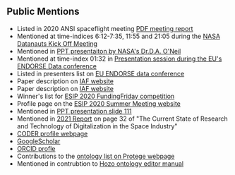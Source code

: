 ## Public Mentions
- Listed in 2020 ANSI spaceflight meeting [PDF meeting report](https://share.ansi.org/Shared%20Documents/Standards%20Activities/Commercial%20Space%20Industry/December%207%2C%202020%20ANSI%20Informational%20Meeting%20-%20Standardization%20and%20the%20Commercial%20Space%20Industry/ANSI_Commercial_Space_Industry_Meeting_Report_120720.pdf)
- Mentioned at time-indices 6:12-7:35, 11:55 and 21:05 during the [NASA Datanauts Kick Off Meeting](https://www.youtube.com/watch?v=6Fq1M8986yM&feature=youtu.be)
- Mentioned in [PPT presentaiton by NASA's Dr.D.A. O'Neil](https://drive.google.com/file/d/0Bz94QYIr9g9FSXNMb1NnUXlWOEk/view?resourcekey=0-US5R4C2c4ogfwSOUfV4aZA)
- Mentioned at time-index 01:32 in [Presentation session during the EU's ENDORSE Data conference](https://op.europa.eu/en/web/endorse/join-us-live)
- Listed in presenters list on [EU ENDORSE data conference](https://op.europa.eu/en/web/endorse/speakers-corner) 
- Paper description on [IAF website](https://iafastro.directory/iac/paper/id/40148/summary/) 
- Paper description on [IAF website](https://iafastro.directory/iac/archive/browse/IAC-17/D5/2/40147/)
- Winner's list for [ESIP 2020 FundingFriday competition](https://wiki.esipfed.org/FUNding_Friday_Projects)
- Profile page on the [ESIP 2020 Summer Meeting website](https://2020esipsummermeeting.sched.com/robertrovetto)
- Mentioned in [PPT presentation slide 111](https://profs.info.uaic.ro/~busaco/teach/courses/wade/presentations/web12SemanticWeb-InginerieOntologica-AliniereaOntologiilor_UtilizariPragmatice.pdf)
- Mentioned in [2021 Report](https://elib.dlr.de/141454/1/B%C3%B6ning_TheCurrent.pdf) on page 32 of "The Current State of Research and Technology of Digitalization in the Space Industry" 
- [CODER profile webpage](http://www.coder.umd.edu/node/287)
- [GoogleScholar](https://scholar.google.com/citations?user=jTkGEiMAAAAJ&hl=en&oi=sra)
- [ORCID profle](https://orcid.org/0000-0003-3835-7817)
- Contributions to the [ontology list on Protege webpage](https://protegewiki.stanford.edu/wiki/Protege_Ontology_Library)
- Mentioned in contrubtion to [Hozo ontology editor manual](http://www.hozo.jp/)

